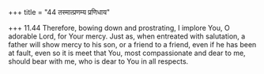 +++
title = "44 तस्मात्प्रणम्य प्रणिधाय"

+++
11.44 Therefore, bowing down and prostrating, I implore You, O adorable
Lord, for Your mercy. Just as, when entreated with salutation, a father
will show mercy to his son, or a friend to a friend, even if he has been
at fault, even so it is meet that You, most compassionate and dear to
me, should bear with me, who is dear to You in all respects.
